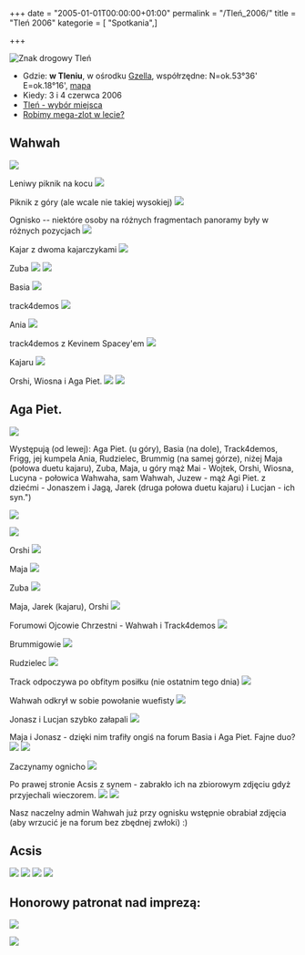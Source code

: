 +++
date = "2005-01-01T00:00:00+01:00"
permalink = "/Tleń_2006/"
title = "Tleń 2006"
kategorie = [ "Spotkania",]

+++

![Znak drogowy Tleń](/images/Tlen-road-sign.jpg "Znak drogowy Tleń")

-   Gdzie: **w Tleniu**, w ośrodku [Gzella](http://www.rekreacja.gzella.pl/index_rekreacja.htm), współrzędne: N=ok.53°36' E=ok.18°16', [mapa](http://maps.google.com/maps?f=q&hl=en&q=53.615229,18.26787&ll=53.610229,18.276787&spn=0.133413,0.326157&om=1)
-   Kiedy: 3 i 4 czerwca 2006
-   [Tleń - wybór miejsca](http://www.atopowe-zapalenie.pl/forum/viewtopic.php?t=2416)
-   [Robimy mega-zlot w lecie?](http://www.atopowe-zapalenie.pl/forum/viewtopic.php?t=1838)

## Wahwah

![](/images/Tlen2006-pano1.jpg)

Leniwy piknik na kocu ![](/images/Tlen2006-pano2.jpg)

Piknik z góry (ale wcale nie takiej wysokiej) ![](/images/Tlen2006-pano3.jpg)

Ognisko -- niektóre osoby na różnych fragmentach panoramy były w różnych pozycjach ![](/images/Tlen-2006-01.jpg)

Kajar z dwoma kajarczykami ![](/images/Tlen-2006-02.jpg)

Zuba ![](/images/Tlen-2006-03.jpg) ![](/images/Tlen-2006-04.jpg)

Basia ![](/images/Tlen-2006-05.jpg)

track4demos ![](/images/Tlen-2006-06.jpg)

Ania ![](/images/Tlen-2006-07.jpg)

track4demos z Kevinem Spacey'em ![](/images/Tlen-2006-08.jpg)

Kajaru ![](/images/Tlen-2006-09.jpg)

Orshi, Wiosna i Aga Piet. ![](/images/Tlen-2006-10.jpg) ![](/images/Tlen-2006-11.jpg)

## Aga Piet.

![](/images/Uchachani.jpg)

Występują (od lewej): Aga Piet. (u góry), Basia (na dole), Track4demos, Frigg,
jej kumpela Ania, Rudzielec, Brummig (na samej górze), niżej Maja (połowa duetu
kajaru), Zuba, Maja, u góry mąż Mai - Wojtek, Orshi, Wiosna, Lucyna - połowica
Wahwaha, sam Wahwah, Juzew - mąż Agi Piet. z dziećmi - Jonaszem i Jagą, Jarek
(druga połowa duetu kajaru) i Lucjan - ich syn.")

![](/images/Collage.jpg)

![](/images/Ladna_orshi.jpg)

Orshi ![](/images/Ladna_maja.jpg)

Maja ![](/images/Ladna_zuba.jpg)

Zuba ![](/images/Ludkowie.jpg)

Maja, Jarek (kajaru), Orshi ![](/images/Ojcowie_nasi.jpg)

Forumowi Ojcowie Chrzestni - Wahwah i Track4demos ![](/images/Brummigowie.jpg)

Brummigowie ![](/images/Rudzielec.jpg)

Rudzielec ![](/images/Sjesta.jpg)

Track odpoczywa po obfitym posiłku (nie ostatnim tego dnia) ![](/images/Wuef1.jpg)

Wahwah odkrył w sobie powołanie wuefisty ![](/images/Wuef2.jpg)

Jonasz i Lucjan szybko załapali ![](/images/Najmlodsi.jpg)

Maja i Jonasz - dzięki nim trafiły ongiś na forum Basia i Aga Piet. Fajne duo? ![](/images/Najmlodsi2.jpg) ![](/images/Zaczynamy.jpg)

Zaczynamy ognicho ![](/images/By_night.jpg)

Po prawej stronie Acsis z synem - zabrakło ich na zbiorowym zdjęciu gdyż przyjechali wieczorem. ![](/images/By_night2.jpg) ![](/images/Zlaptokiem.jpg)

Nasz naczelny admin Wahwah już przy ognisku wstępnie obrabiał zdjęcia (aby wrzucić je na forum bez zbędnej zwłoki) :)

## Acsis

![](/images/Zlotatopik52.jpg)
![](/images/Zlotatopik53.jpg)
![](/images/Zlotatopik66.jpg)
![](/images/Zlotatopik68.jpg)

## Honorowy patronat nad imprezą:

![](/images/American_b2.jpg)

![](/images/Manuchao.jpg)
